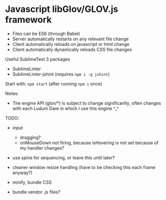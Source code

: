 Javascript libGlov/GLOV.js framework
============================

* Files can be ES6 (through Babel)
* Server automatically restarts on any relevant file change
* Client automatically reloads on javascript or html change
* Client automatically dynamically reloads CSS file changes

Useful SublimeText 3 packages
* SublimeLinter
* SublimeLinter-jshint (requires `npm i -g jshint`)

Start with: `npm start` (after running `npm i` once)

Notes:
* The engine API (glov/*) is subject to change significantly, often changes with each Ludum Dare in which I use this engine ^_^

TODO:
* input
  * dragging?
  * onMouseDown not firing, because isHovering is not set because of my handler changes?
* use spine for sequencing, or leave this until later?
* cleaner window resize handling (have to be checking this each frame anyway?)

* minify, bundle CSS
* bundle vendor .js files?
